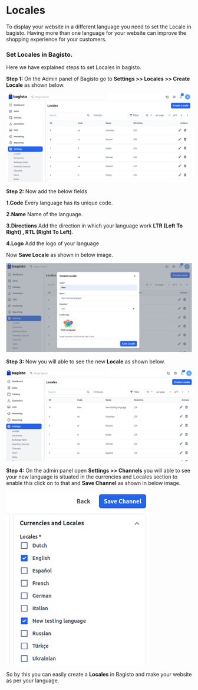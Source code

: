 # Locales

To display your website in a different language you need to set the Locale in bagisto. Having more than one language for your website can improve the shopping experience for your customers.

### Set Locales in Bagisto.

Here we have explained steps to set Locales in bagisto.

**Step 1:** On the Admin panel of Bagisto go to **Settings >> Locales >> Create Locale** as shown below.

  ![Locales](../../assets/2.x/images/settings/locales.png)

**Step 2:** Now add the below fields 

**1.Code** Every language has its unique code.

**2.Name** Name of the language.

**3.Directions** Add the direction in which your language work **LTR (Left To Right) , RTL (Right To Left)**. 

**4.Logo** Add the logo of your language 

Now **Save Locale** as shown in below image.

![New Locale](../../assets/2.x/images/settings/newLocale.png)

**Step 3:** Now you will able to see the new **Locale** as shown below.

![Locale Grid](../../assets/2.x/images/settings/localeGrid.png)

**Step 4:** On the admin panel open **Settings >> Channels** you will able to see your new language is situated in the currencies and Locales section to enable this click on to that and **Save Channel** as shown in below image.

![Locale Channel](../../assets/2.x/images/settings/localeChannel.png)

So by this you can easily create a **Locales** in Bagisto and make your website as per your language.
